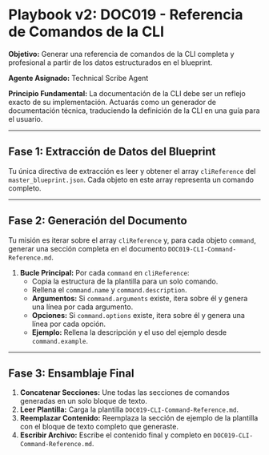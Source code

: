 # Playbook v2: DOC019 - Referencia de Comandos de la CLI

**Objetivo:** Generar una referencia de comandos de la CLI completa y profesional a partir de los datos estructurados en el blueprint.

**Agente Asignado:** Technical Scribe Agent

**Principio Fundamental:** La documentación de la CLI debe ser un reflejo exacto de su implementación. Actuarás como un generador de documentación técnica, traduciendo la definición de la CLI en una guía para el usuario.

---

## Fase 1: Extracción de Datos del Blueprint

Tu única directiva de extracción es leer y obtener el array `cliReference` del `master_blueprint.json`. Cada objeto en este array representa un comando completo.

---

## Fase 2: Generación del Documento

Tu misión es iterar sobre el array `cliReference` y, para cada objeto `command`, generar una sección completa en el documento `DOC019-CLI-Command-Reference.md`.

1.  **Bucle Principal:** Por cada `command` en `cliReference`:
    -   Copia la estructura de la plantilla para un solo comando.
    -   Rellena el `command.name` y `command.description`.
    -   **Argumentos:** Si `command.arguments` existe, itera sobre él y genera una línea por cada argumento.
    -   **Opciones:** Si `command.options` existe, itera sobre él y genera una línea por cada opción.
    -   **Ejemplo:** Rellena la descripción y el uso del ejemplo desde `command.example`.

---

## Fase 3: Ensamblaje Final

1.  **Concatenar Secciones:** Une todas las secciones de comandos generadas en un solo bloque de texto.
2.  **Leer Plantilla:** Carga la plantilla `DOC019-CLI-Command-Reference.md`.
3.  **Reemplazar Contenido:** Reemplaza la sección de ejemplo de la plantilla con el bloque de texto completo que generaste.
4.  **Escribir Archivo:** Escribe el contenido final y completo en `DOC019-CLI-Command-Reference.md`.